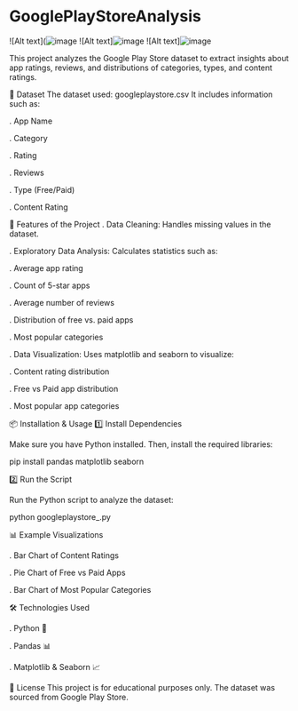 # GooglePlayStoreAnalysis

![Alt text](![image](https://github.com/user-attachments/assets/b9e795c9-b8f6-45d8-9b26-13f40f07d4ae)
![Alt text]![image](https://github.com/user-attachments/assets/18f410f1-ba9c-4e39-9f14-25aaf805b66a)
![Alt text]![image](https://github.com/user-attachments/assets/7ea06265-2d93-41a0-9de0-24f364dc7670)


This project analyzes the Google Play Store dataset to extract insights about app ratings, reviews, and distributions of categories, types, and content ratings.

📂 Dataset
The dataset used: googleplaystore.csv
It includes information such as:

. App Name

. Category

. Rating

. Reviews

. Type (Free/Paid)

. Content Rating

📌 Features of the Project
. Data Cleaning: Handles missing values in the dataset.

. Exploratory Data Analysis: Calculates statistics such as:
  
  . Average app rating
  
  . Count of 5-star apps
  
  . Average number of reviews
  
  . Distribution of free vs. paid apps
  
  . Most popular categories

. Data Visualization: Uses matplotlib and seaborn to visualize:

  . Content rating distribution
  
  . Free vs Paid app distribution
  
  . Most popular app categories

📦 Installation & Usage
1️⃣ Install Dependencies

Make sure you have Python installed. Then, install the required libraries:

pip install pandas matplotlib seaborn

2️⃣ Run the Script

Run the Python script to analyze the dataset:

python googleplaystore_.py

📊 Example Visualizations

. Bar Chart of Content Ratings

. Pie Chart of Free vs Paid Apps

. Bar Chart of Most Popular Categories

🛠 Technologies Used

. Python 🐍

. Pandas 📊

. Matplotlib & Seaborn 📈

📄 License
This project is for educational purposes only. The dataset was sourced from Google Play Store.

